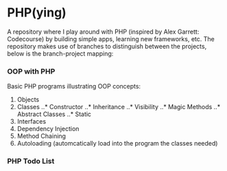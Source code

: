 # PHP(ying)

A repository where I play around with PHP (inspired by Alex Garrett: Codecourse) by building simple apps, learning new frameworks, etc.
The repository makes use of branches to distinguish between the projects, below is the branch-project mapping:

### OOP with PHP

Basic PHP programs illustrating OOP concepts:

1. Objects
2. Classes
..* Constructor
..* Inheritance 
..* Visibility
..* Magic Methods
..* Abstract Classes
..* Static
3. Interfaces
4. Dependency Injection
5. Method Chaining
6. Autoloading (automcatically load into the program the classes needed)

### PHP Todo List


